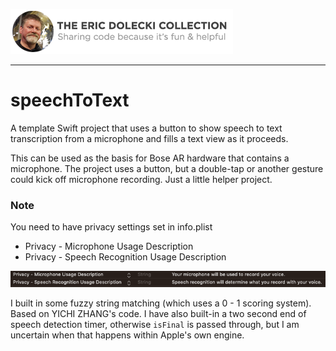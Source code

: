 ![header](./ed-badge.png)

----

# speechToText
A template Swift project that uses a button to show speech to text transcription from a microphone and fills a text view as it proceeds. 

This can be used as the basis for Bose AR hardware that contains a microphone. The project uses a button, but a double-tap or another gesture could kick off microphone recording. Just a little helper project. 

### Note
You need to have privacy settings set in info.plist
* Privacy - Microphone Usage Description
* Privacy - Speech Recognition Usage Description

![Privacy](./privacy.png)

I built in some fuzzy string matching (which uses a 0 - 1 scoring system). Based on YICHI ZHANG's code. I have also built-in a two second end of speech detection timer, otherwise `isFinal` is passed through, but I am uncertain when that happens within Apple's own engine.
